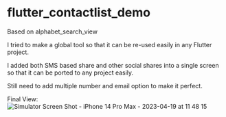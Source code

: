 # flutter_contactlist_demo


Based on alphabet_search_view

I tried to make a global tool so that it can be re-used easily in any Flutter project.

I added both SMS based share and other social shares into a single screen so that it can be ported to any project easily.

Still need to add multiple number and email option to make it perfect.


Final View:![Simulator Screen Shot - iPhone 14 Pro Max - 2023-04-19 at 11 48 15](https://user-images.githubusercontent.com/2285373/232979015-2c46cb15-f294-40a2-8cd1-48009039309c.png)

